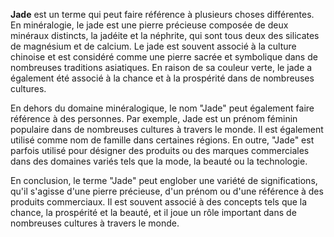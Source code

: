 **Jade** est un terme qui peut faire référence à plusieurs choses différentes. En minéralogie, le jade est une pierre précieuse composée de deux minéraux distincts, la jadéite et la néphrite, qui sont tous deux des silicates de magnésium et de calcium. Le jade est souvent associé à la culture chinoise et est considéré comme une pierre sacrée et symbolique dans de nombreuses traditions asiatiques. En raison de sa couleur verte, le jade a également été associé à la chance et à la prospérité dans de nombreuses cultures.

En dehors du domaine minéralogique, le nom "Jade" peut également faire référence à des personnes. Par exemple, Jade est un prénom féminin populaire dans de nombreuses cultures à travers le monde. Il est également utilisé comme nom de famille dans certaines régions. En outre, "Jade" est parfois utilisé pour désigner des produits ou des marques commerciales dans des domaines variés tels que la mode, la beauté ou la technologie.

En conclusion, le terme "Jade" peut englober une variété de significations, qu'il s'agisse d'une pierre précieuse, d'un prénom ou d'une référence à des produits commerciaux. Il est souvent associé à des concepts tels que la chance, la prospérité et la beauté, et il joue un rôle important dans de nombreuses cultures à travers le monde.